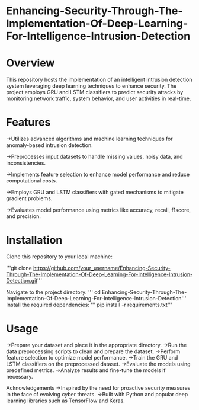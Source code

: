 # Enhancing-Security-Through-The-Implementation-Of-Deep-Learning-For-Intelligence-Intrusion-Detection
# Overview
This repository hosts the implementation of an intelligent intrusion detection system leveraging deep learning techniques to enhance security. The project employs GRU and LSTM classifiers to predict security attacks by monitoring network traffic, system behavior, and user activities in real-time.

# Features
->Utilizes advanced algorithms and machine learning techniques for anomaly-based intrusion detection.

->Preprocesses input datasets to handle missing values, noisy data, and inconsistencies.

->Implements feature selection to enhance model performance and reduce computational costs.

->Employs GRU and LSTM classifiers with gated mechanisms to mitigate gradient problems.

->Evaluates model performance using metrics like accuracy, recall, f1score, and precision.

# Installation
Clone this repository to your local machine:

'''git clone https://github.com/your_username/Enhancing-Security-Through-The-Implementation-Of-Deep-Learning-For-Intelligence-Intrusion-Detection.git'''

Navigate to the project directory:
'''
cd Enhancing-Security-Through-The-Implementation-Of-Deep-Learning-For-Intelligence-Intrusion-Detection'''
Install the required dependencies:
'''
pip install -r requirements.txt'''

# Usage
->Prepare your dataset and place it in the appropriate directory.
->Run the data preprocessing scripts to clean and prepare the dataset.
->Perform feature selection to optimize model performance.
->Train the GRU and LSTM classifiers on the preprocessed dataset.
->Evaluate the models using predefined metrics.
->Analyze results and fine-tune the models if necessary.

Acknowledgements
->Inspired by the need for proactive security measures in the face of evolving cyber threats.
->Built with Python and popular deep learning libraries such as TensorFlow and Keras.
